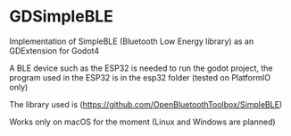 # GDSimpleBLE
Implementation of SimpleBLE (Bluetooth Low Energy library) as an GDExtension for Godot4

A BLE device such as the ESP32 is needed to run the godot project, the program used in the ESP32 is in the esp32 folder (tested on PlatformIO only)

The library used is (https://github.com/OpenBluetoothToolbox/SimpleBLE)

Works only on macOS for the moment (Linux and Windows are planned)
